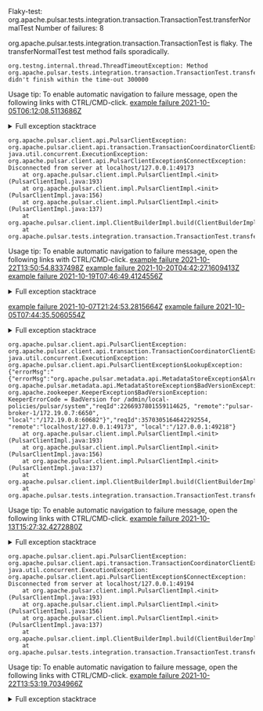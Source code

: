         
Flaky-test: org.apache.pulsar.tests.integration.transaction.TransactionTest.transferNormalTest
Number of failures: 8

org.apache.pulsar.tests.integration.transaction.TransactionTest is flaky. The transferNormalTest test method fails sporadically.

```
org.testng.internal.thread.ThreadTimeoutException: Method org.apache.pulsar.tests.integration.transaction.TransactionTest.transferNormalTest() didn't finish within the time-out 300000
```

Usage tip: To enable automatic navigation to failure message, open the following links with CTRL/CMD-click.
[example failure 2021-10-05T06:12:08.5113686Z](https://github.com/apache/pulsar/runs/3799683547?check_suite_focus=true?check_suite_focus=true#step:13:2734)


<details>
<summary>Full exception stacktrace</summary>
<code><pre>
org.testng.internal.thread.ThreadTimeoutException: Method org.apache.pulsar.tests.integration.transaction.TransactionTest.transferNormalTest() didn't finish within the time-out 300000
	at org.testng.internal.MethodInvocationHelper.invokeWithTimeoutWithNewExecutor(MethodInvocationHelper.java:371)
	at org.testng.internal.MethodInvocationHelper.invokeWithTimeout(MethodInvocationHelper.java:282)
	at org.testng.internal.TestInvoker.invokeMethod(TestInvoker.java:605)
	at org.testng.internal.TestInvoker.retryFailed(TestInvoker.java:214)
	at org.testng.internal.MethodRunner.runInSequence(MethodRunner.java:58)
	at org.testng.internal.TestInvoker$MethodInvocationAgent.invoke(TestInvoker.java:822)
	at org.testng.internal.TestInvoker.invokeTestMethods(TestInvoker.java:147)
	at org.testng.internal.TestMethodWorker.invokeTestMethods(TestMethodWorker.java:146)
	at org.testng.internal.TestMethodWorker.run(TestMethodWorker.java:128)
	at java.base/java.util.ArrayList.forEach(ArrayList.java:1541)
	at org.testng.TestRunner.privateRun(TestRunner.java:764)
	at org.testng.TestRunner.run(TestRunner.java:585)
	at org.testng.SuiteRunner.runTest(SuiteRunner.java:384)
	at org.testng.SuiteRunner.runSequentially(SuiteRunner.java:378)
	at org.testng.SuiteRunner.privateRun(SuiteRunner.java:337)
	at org.testng.SuiteRunner.run(SuiteRunner.java:286)
	at org.testng.SuiteRunnerWorker.runSuite(SuiteRunnerWorker.java:53)
	at org.testng.SuiteRunnerWorker.run(SuiteRunnerWorker.java:96)
	at org.testng.TestNG.runSuitesSequentially(TestNG.java:1218)
	at org.testng.TestNG.runSuitesLocally(TestNG.java:1140)
	at org.testng.TestNG.runSuites(TestNG.java:1069)
	at org.testng.TestNG.run(TestNG.java:1037)
	at org.apache.maven.surefire.testng.TestNGExecutor.run(TestNGExecutor.java:283)
	at org.apache.maven.surefire.testng.TestNGXmlTestSuite.execute(TestNGXmlTestSuite.java:75)
	at org.apache.maven.surefire.testng.TestNGProvider.invoke(TestNGProvider.java:120)
	at org.apache.maven.surefire.booter.ForkedBooter.invokeProviderInSameClassLoader(ForkedBooter.java:384)
	at org.apache.maven.surefire.booter.ForkedBooter.runSuitesInProcess(ForkedBooter.java:345)
	at org.apache.maven.surefire.booter.ForkedBooter.execute(ForkedBooter.java:126)
	at org.apache.maven.surefire.booter.ForkedBooter.main(ForkedBooter.java:418)

</pre></code>
</details>

```
org.apache.pulsar.client.api.PulsarClientException: org.apache.pulsar.client.api.transaction.TransactionCoordinatorClientException: java.util.concurrent.ExecutionException: org.apache.pulsar.client.api.PulsarClientException$ConnectException: Disconnected from server at localhost/127.0.0.1:49173
	at org.apache.pulsar.client.impl.PulsarClientImpl.<init>(PulsarClientImpl.java:193)
	at org.apache.pulsar.client.impl.PulsarClientImpl.<init>(PulsarClientImpl.java:156)
	at org.apache.pulsar.client.impl.PulsarClientImpl.<init>(PulsarClientImpl.java:137)
	at org.apache.pulsar.client.impl.ClientBuilderImpl.build(ClientBuilderImpl.java:68)
	at org.apache.pulsar.tests.integration.transaction.TransactionTest.transferNormalTest(TransactionTest.java:80)
```

Usage tip: To enable automatic navigation to failure message, open the following links with CTRL/CMD-click.
[example failure 2021-10-22T13:50:54.8337498Z](https://github.com/apache/pulsar/runs/3976143697?check_suite_focus=true?check_suite_focus=true#step:13:8316)
[example failure 2021-10-20T04:42:27.1609413Z](https://github.com/apache/pulsar/runs/3947248109?check_suite_focus=true?check_suite_focus=true#step:13:8517)
[example failure 2021-10-19T07:46:49.4124556Z](https://github.com/apache/pulsar/runs/3935901197?check_suite_focus=true?check_suite_focus=true#step:13:8416)


<details>
<summary>Full exception stacktrace</summary>
<code><pre>
org.apache.pulsar.client.api.PulsarClientException: org.apache.pulsar.client.api.transaction.TransactionCoordinatorClientException: java.util.concurrent.ExecutionException: org.apache.pulsar.client.api.PulsarClientException$ConnectException: Disconnected from server at localhost/127.0.0.1:49173
	at org.apache.pulsar.client.impl.PulsarClientImpl.<init>(PulsarClientImpl.java:193)
	at org.apache.pulsar.client.impl.PulsarClientImpl.<init>(PulsarClientImpl.java:156)
	at org.apache.pulsar.client.impl.PulsarClientImpl.<init>(PulsarClientImpl.java:137)
	at org.apache.pulsar.client.impl.ClientBuilderImpl.build(ClientBuilderImpl.java:68)
	at org.apache.pulsar.tests.integration.transaction.TransactionTest.transferNormalTest(TransactionTest.java:80)
	at java.base/jdk.internal.reflect.NativeMethodAccessorImpl.invoke0(Native Method)
	at java.base/jdk.internal.reflect.NativeMethodAccessorImpl.invoke(NativeMethodAccessorImpl.java:62)
	at java.base/jdk.internal.reflect.DelegatingMethodAccessorImpl.invoke(DelegatingMethodAccessorImpl.java:43)
	at java.base/java.lang.reflect.Method.invoke(Method.java:566)
	at org.testng.internal.MethodInvocationHelper.invokeMethod(MethodInvocationHelper.java:132)
	at org.testng.internal.InvokeMethodRunnable.runOne(InvokeMethodRunnable.java:45)
	at org.testng.internal.InvokeMethodRunnable.call(InvokeMethodRunnable.java:73)
	at org.testng.internal.InvokeMethodRunnable.call(InvokeMethodRunnable.java:11)
	at java.base/java.util.concurrent.FutureTask.run(FutureTask.java:264)
	at java.base/java.util.concurrent.ThreadPoolExecutor.runWorker(ThreadPoolExecutor.java:1128)
	at java.base/java.util.concurrent.ThreadPoolExecutor$Worker.run(ThreadPoolExecutor.java:628)
	at java.base/java.lang.Thread.run(Thread.java:829)
Caused by: org.apache.pulsar.client.api.transaction.TransactionCoordinatorClientException: java.util.concurrent.ExecutionException: org.apache.pulsar.client.api.PulsarClientException$ConnectException: Disconnected from server at localhost/127.0.0.1:49173
	at org.apache.pulsar.client.api.transaction.TransactionCoordinatorClientException.unwrap(TransactionCoordinatorClientException.java:130)
	at org.apache.pulsar.client.impl.transaction.TransactionCoordinatorClientImpl.start(TransactionCoordinatorClientImpl.java:71)
	at org.apache.pulsar.client.impl.PulsarClientImpl.<init>(PulsarClientImpl.java:190)
	... 16 more
Caused by: java.util.concurrent.ExecutionException: org.apache.pulsar.client.api.PulsarClientException$ConnectException: Disconnected from server at localhost/127.0.0.1:49173
	at java.base/java.util.concurrent.CompletableFuture.reportGet(CompletableFuture.java:395)
	at java.base/java.util.concurrent.CompletableFuture.get(CompletableFuture.java:1999)
	at org.apache.pulsar.client.impl.transaction.TransactionCoordinatorClientImpl.start(TransactionCoordinatorClientImpl.java:69)
	... 17 more
Caused by: org.apache.pulsar.client.api.PulsarClientException$ConnectException: Disconnected from server at localhost/127.0.0.1:49173
	at org.apache.pulsar.client.impl.ClientCnx.channelInactive(ClientCnx.java:264)
	at io.netty.channel.AbstractChannelHandlerContext.invokeChannelInactive(AbstractChannelHandlerContext.java:262)
	at io.netty.channel.AbstractChannelHandlerContext.invokeChannelInactive(AbstractChannelHandlerContext.java:248)
	at io.netty.channel.AbstractChannelHandlerContext.fireChannelInactive(AbstractChannelHandlerContext.java:241)
	at io.netty.handler.codec.ByteToMessageDecoder.channelInputClosed(ByteToMessageDecoder.java:389)
	at io.netty.handler.codec.ByteToMessageDecoder.channelInactive(ByteToMessageDecoder.java:354)
	at io.netty.channel.AbstractChannelHandlerContext.invokeChannelInactive(AbstractChannelHandlerContext.java:262)
	at io.netty.channel.AbstractChannelHandlerContext.invokeChannelInactive(AbstractChannelHandlerContext.java:248)
	at io.netty.channel.AbstractChannelHandlerContext.fireChannelInactive(AbstractChannelHandlerContext.java:241)
	at io.netty.channel.DefaultChannelPipeline$HeadContext.channelInactive(DefaultChannelPipeline.java:1405)
	at io.netty.channel.AbstractChannelHandlerContext.invokeChannelInactive(AbstractChannelHandlerContext.java:262)
	at io.netty.channel.AbstractChannelHandlerContext.invokeChannelInactive(AbstractChannelHandlerContext.java:248)
	at io.netty.channel.DefaultChannelPipeline.fireChannelInactive(DefaultChannelPipeline.java:901)
	at io.netty.channel.AbstractChannel$AbstractUnsafe$8.run(AbstractChannel.java:831)
	at io.netty.util.concurrent.AbstractEventExecutor.safeExecute(AbstractEventExecutor.java:164)
	at io.netty.util.concurrent.SingleThreadEventExecutor.runAllTasks(SingleThreadEventExecutor.java:469)
	at io.netty.channel.epoll.EpollEventLoop.run(EpollEventLoop.java:384)
	at io.netty.util.concurrent.SingleThreadEventExecutor$4.run(SingleThreadEventExecutor.java:986)
	at io.netty.util.internal.ThreadExecutorMap$2.run(ThreadExecutorMap.java:74)
	at io.netty.util.concurrent.FastThreadLocalRunnable.run(FastThreadLocalRunnable.java:30)
	... 1 more

</pre></code>
</details>

[example failure 2021-10-07T21:24:53.2815664Z](https://github.com/apache/pulsar/runs/3832038857?check_suite_focus=true?check_suite_focus=true#step:13:2297)
[example failure 2021-10-05T07:44:35.5060554Z](https://github.com/apache/pulsar/runs/3800317318?check_suite_focus=true?check_suite_focus=true#step:13:2470)


<details>
<summary>Full exception stacktrace</summary>
<code><pre>
org.apache.pulsar.client.api.PulsarClientException: org.apache.pulsar.client.api.transaction.TransactionCoordinatorClientException: java.util.concurrent.ExecutionException: org.apache.pulsar.client.api.PulsarClientException$ConnectException: Disconnected from server at localhost/127.0.0.1:49173
	at org.apache.pulsar.client.impl.PulsarClientImpl.<init>(PulsarClientImpl.java:193)
	at org.apache.pulsar.client.impl.PulsarClientImpl.<init>(PulsarClientImpl.java:156)
	at org.apache.pulsar.client.impl.PulsarClientImpl.<init>(PulsarClientImpl.java:137)
	at org.apache.pulsar.client.impl.ClientBuilderImpl.build(ClientBuilderImpl.java:68)
	at org.apache.pulsar.tests.integration.transaction.TransactionTest.transferNormalTest(TransactionTest.java:80)
	at java.base/jdk.internal.reflect.NativeMethodAccessorImpl.invoke0(Native Method)
	at java.base/jdk.internal.reflect.NativeMethodAccessorImpl.invoke(NativeMethodAccessorImpl.java:62)
	at java.base/jdk.internal.reflect.DelegatingMethodAccessorImpl.invoke(DelegatingMethodAccessorImpl.java:43)
	at java.base/java.lang.reflect.Method.invoke(Method.java:566)
	at org.testng.internal.MethodInvocationHelper.invokeMethod(MethodInvocationHelper.java:132)
	at org.testng.internal.InvokeMethodRunnable.runOne(InvokeMethodRunnable.java:45)
	at org.testng.internal.InvokeMethodRunnable.call(InvokeMethodRunnable.java:73)
	at org.testng.internal.InvokeMethodRunnable.call(InvokeMethodRunnable.java:11)
	at java.base/java.util.concurrent.FutureTask.run(FutureTask.java:264)
	at java.base/java.util.concurrent.ThreadPoolExecutor.runWorker(ThreadPoolExecutor.java:1128)
	at java.base/java.util.concurrent.ThreadPoolExecutor$Worker.run(ThreadPoolExecutor.java:628)
	at java.base/java.lang.Thread.run(Thread.java:829)
Caused by: org.apache.pulsar.client.api.transaction.TransactionCoordinatorClientException: java.util.concurrent.ExecutionException: org.apache.pulsar.client.api.PulsarClientException$ConnectException: Disconnected from server at localhost/127.0.0.1:49173
	at org.apache.pulsar.client.api.transaction.TransactionCoordinatorClientException.unwrap(TransactionCoordinatorClientException.java:130)
	at org.apache.pulsar.client.impl.transaction.TransactionCoordinatorClientImpl.start(TransactionCoordinatorClientImpl.java:71)
	at org.apache.pulsar.client.impl.PulsarClientImpl.<init>(PulsarClientImpl.java:190)
	... 16 more
Caused by: java.util.concurrent.ExecutionException: org.apache.pulsar.client.api.PulsarClientException$ConnectException: Disconnected from server at localhost/127.0.0.1:49173
	at java.base/java.util.concurrent.CompletableFuture.reportGet(CompletableFuture.java:395)
	at java.base/java.util.concurrent.CompletableFuture.get(CompletableFuture.java:1999)
	at org.apache.pulsar.client.impl.transaction.TransactionCoordinatorClientImpl.start(TransactionCoordinatorClientImpl.java:69)
	... 17 more
Caused by: org.apache.pulsar.client.api.PulsarClientException$ConnectException: Disconnected from server at localhost/127.0.0.1:49173
	at org.apache.pulsar.client.impl.ClientCnx.channelInactive(ClientCnx.java:259)
	at io.netty.channel.AbstractChannelHandlerContext.invokeChannelInactive(AbstractChannelHandlerContext.java:262)
	at io.netty.channel.AbstractChannelHandlerContext.invokeChannelInactive(AbstractChannelHandlerContext.java:248)
	at io.netty.channel.AbstractChannelHandlerContext.fireChannelInactive(AbstractChannelHandlerContext.java:241)
	at io.netty.handler.codec.ByteToMessageDecoder.channelInputClosed(ByteToMessageDecoder.java:389)
	at io.netty.handler.codec.ByteToMessageDecoder.channelInactive(ByteToMessageDecoder.java:354)
	at io.netty.channel.AbstractChannelHandlerContext.invokeChannelInactive(AbstractChannelHandlerContext.java:262)
	at io.netty.channel.AbstractChannelHandlerContext.invokeChannelInactive(AbstractChannelHandlerContext.java:248)
	at io.netty.channel.AbstractChannelHandlerContext.fireChannelInactive(AbstractChannelHandlerContext.java:241)
	at io.netty.channel.DefaultChannelPipeline$HeadContext.channelInactive(DefaultChannelPipeline.java:1405)
	at io.netty.channel.AbstractChannelHandlerContext.invokeChannelInactive(AbstractChannelHandlerContext.java:262)
	at io.netty.channel.AbstractChannelHandlerContext.invokeChannelInactive(AbstractChannelHandlerContext.java:248)
	at io.netty.channel.DefaultChannelPipeline.fireChannelInactive(DefaultChannelPipeline.java:901)
	at io.netty.channel.AbstractChannel$AbstractUnsafe$8.run(AbstractChannel.java:831)
	at io.netty.util.concurrent.AbstractEventExecutor.safeExecute(AbstractEventExecutor.java:164)
	at io.netty.util.concurrent.SingleThreadEventExecutor.runAllTasks(SingleThreadEventExecutor.java:469)
	at io.netty.channel.epoll.EpollEventLoop.run(EpollEventLoop.java:384)
	at io.netty.util.concurrent.SingleThreadEventExecutor$4.run(SingleThreadEventExecutor.java:986)
	at io.netty.util.internal.ThreadExecutorMap$2.run(ThreadExecutorMap.java:74)
	at io.netty.util.concurrent.FastThreadLocalRunnable.run(FastThreadLocalRunnable.java:30)
	... 1 more

</pre></code>
</details>

```
org.apache.pulsar.client.api.PulsarClientException: org.apache.pulsar.client.api.transaction.TransactionCoordinatorClientException: java.util.concurrent.ExecutionException: org.apache.pulsar.client.api.PulsarClientException$LookupException: {"errorMsg":"{"errorMsg":"org.apache.pulsar.metadata.api.MetadataStoreException$AlreadyExistsException: org.apache.pulsar.metadata.api.MetadataStoreException$BadVersionException: org.apache.zookeeper.KeeperException$BadVersionException: KeeperErrorCode = BadVersion for /admin/local-policies/pulsar/system","reqId":2266937801559114625, "remote":"pulsar-broker-1/172.19.0.7:6650", "local":"/172.19.0.8:60682"}","reqId":3570305164642292554, "remote":"localhost/127.0.0.1:49173", "local":"/127.0.0.1:49218"}
	at org.apache.pulsar.client.impl.PulsarClientImpl.<init>(PulsarClientImpl.java:193)
	at org.apache.pulsar.client.impl.PulsarClientImpl.<init>(PulsarClientImpl.java:156)
	at org.apache.pulsar.client.impl.PulsarClientImpl.<init>(PulsarClientImpl.java:137)
	at org.apache.pulsar.client.impl.ClientBuilderImpl.build(ClientBuilderImpl.java:68)
	at org.apache.pulsar.tests.integration.transaction.TransactionTest.transferNormalTest(TransactionTest.java:80)
```

Usage tip: To enable automatic navigation to failure message, open the following links with CTRL/CMD-click.
[example failure 2021-10-13T15:27:32.4272880Z](https://github.com/apache/pulsar/runs/3884072933?check_suite_focus=true?check_suite_focus=true#step:13:8719)


<details>
<summary>Full exception stacktrace</summary>
<code><pre>
org.apache.pulsar.client.api.PulsarClientException: org.apache.pulsar.client.api.transaction.TransactionCoordinatorClientException: java.util.concurrent.ExecutionException: org.apache.pulsar.client.api.PulsarClientException$LookupException: {"errorMsg":"{"errorMsg":"org.apache.pulsar.metadata.api.MetadataStoreException$AlreadyExistsException: org.apache.pulsar.metadata.api.MetadataStoreException$BadVersionException: org.apache.zookeeper.KeeperException$BadVersionException: KeeperErrorCode = BadVersion for /admin/local-policies/pulsar/system","reqId":2266937801559114625, "remote":"pulsar-broker-1/172.19.0.7:6650", "local":"/172.19.0.8:60682"}","reqId":3570305164642292554, "remote":"localhost/127.0.0.1:49173", "local":"/127.0.0.1:49218"}
	at org.apache.pulsar.client.impl.PulsarClientImpl.<init>(PulsarClientImpl.java:193)
	at org.apache.pulsar.client.impl.PulsarClientImpl.<init>(PulsarClientImpl.java:156)
	at org.apache.pulsar.client.impl.PulsarClientImpl.<init>(PulsarClientImpl.java:137)
	at org.apache.pulsar.client.impl.ClientBuilderImpl.build(ClientBuilderImpl.java:68)
	at org.apache.pulsar.tests.integration.transaction.TransactionTest.transferNormalTest(TransactionTest.java:80)
	at java.base/jdk.internal.reflect.NativeMethodAccessorImpl.invoke0(Native Method)
	at java.base/jdk.internal.reflect.NativeMethodAccessorImpl.invoke(NativeMethodAccessorImpl.java:62)
	at java.base/jdk.internal.reflect.DelegatingMethodAccessorImpl.invoke(DelegatingMethodAccessorImpl.java:43)
	at java.base/java.lang.reflect.Method.invoke(Method.java:566)
	at org.testng.internal.MethodInvocationHelper.invokeMethod(MethodInvocationHelper.java:132)
	at org.testng.internal.InvokeMethodRunnable.runOne(InvokeMethodRunnable.java:45)
	at org.testng.internal.InvokeMethodRunnable.call(InvokeMethodRunnable.java:73)
	at org.testng.internal.InvokeMethodRunnable.call(InvokeMethodRunnable.java:11)
	at java.base/java.util.concurrent.FutureTask.run(FutureTask.java:264)
	at java.base/java.util.concurrent.ThreadPoolExecutor.runWorker(ThreadPoolExecutor.java:1128)
	at java.base/java.util.concurrent.ThreadPoolExecutor$Worker.run(ThreadPoolExecutor.java:628)
	at java.base/java.lang.Thread.run(Thread.java:829)
Caused by: org.apache.pulsar.client.api.transaction.TransactionCoordinatorClientException: java.util.concurrent.ExecutionException: org.apache.pulsar.client.api.PulsarClientException$LookupException: {"errorMsg":"{"errorMsg":"org.apache.pulsar.metadata.api.MetadataStoreException$AlreadyExistsException: org.apache.pulsar.metadata.api.MetadataStoreException$BadVersionException: org.apache.zookeeper.KeeperException$BadVersionException: KeeperErrorCode = BadVersion for /admin/local-policies/pulsar/system","reqId":2266937801559114625, "remote":"pulsar-broker-1/172.19.0.7:6650", "local":"/172.19.0.8:60682"}","reqId":3570305164642292554, "remote":"localhost/127.0.0.1:49173", "local":"/127.0.0.1:49218"}
	at org.apache.pulsar.client.api.transaction.TransactionCoordinatorClientException.unwrap(TransactionCoordinatorClientException.java:130)
	at org.apache.pulsar.client.impl.transaction.TransactionCoordinatorClientImpl.start(TransactionCoordinatorClientImpl.java:71)
	at org.apache.pulsar.client.impl.PulsarClientImpl.<init>(PulsarClientImpl.java:190)
	... 16 more
Caused by: java.util.concurrent.ExecutionException: org.apache.pulsar.client.api.PulsarClientException$LookupException: {"errorMsg":"{"errorMsg":"org.apache.pulsar.metadata.api.MetadataStoreException$AlreadyExistsException: org.apache.pulsar.metadata.api.MetadataStoreException$BadVersionException: org.apache.zookeeper.KeeperException$BadVersionException: KeeperErrorCode = BadVersion for /admin/local-policies/pulsar/system","reqId":2266937801559114625, "remote":"pulsar-broker-1/172.19.0.7:6650", "local":"/172.19.0.8:60682"}","reqId":3570305164642292554, "remote":"localhost/127.0.0.1:49173", "local":"/127.0.0.1:49218"}
	at java.base/java.util.concurrent.CompletableFuture.reportGet(CompletableFuture.java:395)
	at java.base/java.util.concurrent.CompletableFuture.get(CompletableFuture.java:1999)
	at org.apache.pulsar.client.impl.transaction.TransactionCoordinatorClientImpl.start(TransactionCoordinatorClientImpl.java:69)
	... 17 more
Caused by: org.apache.pulsar.client.api.PulsarClientException$LookupException: {"errorMsg":"{"errorMsg":"org.apache.pulsar.metadata.api.MetadataStoreException$AlreadyExistsException: org.apache.pulsar.metadata.api.MetadataStoreException$BadVersionException: org.apache.zookeeper.KeeperException$BadVersionException: KeeperErrorCode = BadVersion for /admin/local-policies/pulsar/system","reqId":2266937801559114625, "remote":"pulsar-broker-1/172.19.0.7:6650", "local":"/172.19.0.8:60682"}","reqId":3570305164642292554, "remote":"localhost/127.0.0.1:49173", "local":"/127.0.0.1:49218"}
	at org.apache.pulsar.client.impl.ClientCnx.getPulsarClientException(ClientCnx.java:1152)
	at org.apache.pulsar.client.impl.ClientCnx.handleLookupResponse(ClientCnx.java:563)
	at org.apache.pulsar.common.protocol.PulsarDecoder.channelRead(PulsarDecoder.java:140)
	at io.netty.channel.AbstractChannelHandlerContext.invokeChannelRead(AbstractChannelHandlerContext.java:379)
	at io.netty.channel.AbstractChannelHandlerContext.invokeChannelRead(AbstractChannelHandlerContext.java:365)
	at io.netty.channel.AbstractChannelHandlerContext.fireChannelRead(AbstractChannelHandlerContext.java:357)
	at io.netty.handler.codec.ByteToMessageDecoder.fireChannelRead(ByteToMessageDecoder.java:324)
	at io.netty.handler.codec.ByteToMessageDecoder.channelRead(ByteToMessageDecoder.java:296)
	at io.netty.channel.AbstractChannelHandlerContext.invokeChannelRead(AbstractChannelHandlerContext.java:379)
	at io.netty.channel.AbstractChannelHandlerContext.invokeChannelRead(AbstractChannelHandlerContext.java:365)
	at io.netty.channel.AbstractChannelHandlerContext.fireChannelRead(AbstractChannelHandlerContext.java:357)
	at io.netty.channel.DefaultChannelPipeline$HeadContext.channelRead(DefaultChannelPipeline.java:1410)
	at io.netty.channel.AbstractChannelHandlerContext.invokeChannelRead(AbstractChannelHandlerContext.java:379)
	at io.netty.channel.AbstractChannelHandlerContext.invokeChannelRead(AbstractChannelHandlerContext.java:365)
	at io.netty.channel.DefaultChannelPipeline.fireChannelRead(DefaultChannelPipeline.java:919)
	at io.netty.channel.epoll.AbstractEpollStreamChannel$EpollStreamUnsafe.epollInReady(AbstractEpollStreamChannel.java:795)
	at io.netty.channel.epoll.EpollEventLoop.processReady(EpollEventLoop.java:480)
	at io.netty.channel.epoll.EpollEventLoop.run(EpollEventLoop.java:378)
	at io.netty.util.concurrent.SingleThreadEventExecutor$4.run(SingleThreadEventExecutor.java:986)
	at io.netty.util.internal.ThreadExecutorMap$2.run(ThreadExecutorMap.java:74)
	at io.netty.util.concurrent.FastThreadLocalRunnable.run(FastThreadLocalRunnable.java:30)
	... 1 more

</pre></code>
</details>

```
org.apache.pulsar.client.api.PulsarClientException: org.apache.pulsar.client.api.transaction.TransactionCoordinatorClientException: java.util.concurrent.ExecutionException: org.apache.pulsar.client.api.PulsarClientException$ConnectException: Disconnected from server at localhost/127.0.0.1:49194
	at org.apache.pulsar.client.impl.PulsarClientImpl.<init>(PulsarClientImpl.java:193)
	at org.apache.pulsar.client.impl.PulsarClientImpl.<init>(PulsarClientImpl.java:156)
	at org.apache.pulsar.client.impl.PulsarClientImpl.<init>(PulsarClientImpl.java:137)
	at org.apache.pulsar.client.impl.ClientBuilderImpl.build(ClientBuilderImpl.java:68)
	at org.apache.pulsar.tests.integration.transaction.TransactionTest.transferNormalTest(TransactionTest.java:80)
```

Usage tip: To enable automatic navigation to failure message, open the following links with CTRL/CMD-click.
[example failure 2021-10-22T13:53:19.7034966Z](https://github.com/apache/pulsar/runs/3976143697?check_suite_focus=true?check_suite_focus=true#step:13:16966)


<details>
<summary>Full exception stacktrace</summary>
<code><pre>
org.apache.pulsar.client.api.PulsarClientException: org.apache.pulsar.client.api.transaction.TransactionCoordinatorClientException: java.util.concurrent.ExecutionException: org.apache.pulsar.client.api.PulsarClientException$ConnectException: Disconnected from server at localhost/127.0.0.1:49194
	at org.apache.pulsar.client.impl.PulsarClientImpl.<init>(PulsarClientImpl.java:193)
	at org.apache.pulsar.client.impl.PulsarClientImpl.<init>(PulsarClientImpl.java:156)
	at org.apache.pulsar.client.impl.PulsarClientImpl.<init>(PulsarClientImpl.java:137)
	at org.apache.pulsar.client.impl.ClientBuilderImpl.build(ClientBuilderImpl.java:68)
	at org.apache.pulsar.tests.integration.transaction.TransactionTest.transferNormalTest(TransactionTest.java:80)
	at java.base/jdk.internal.reflect.NativeMethodAccessorImpl.invoke0(Native Method)
	at java.base/jdk.internal.reflect.NativeMethodAccessorImpl.invoke(NativeMethodAccessorImpl.java:62)
	at java.base/jdk.internal.reflect.DelegatingMethodAccessorImpl.invoke(DelegatingMethodAccessorImpl.java:43)
	at java.base/java.lang.reflect.Method.invoke(Method.java:566)
	at org.testng.internal.MethodInvocationHelper.invokeMethod(MethodInvocationHelper.java:132)
	at org.testng.internal.InvokeMethodRunnable.runOne(InvokeMethodRunnable.java:45)
	at org.testng.internal.InvokeMethodRunnable.call(InvokeMethodRunnable.java:73)
	at org.testng.internal.InvokeMethodRunnable.call(InvokeMethodRunnable.java:11)
	at java.base/java.util.concurrent.FutureTask.run(FutureTask.java:264)
	at java.base/java.util.concurrent.ThreadPoolExecutor.runWorker(ThreadPoolExecutor.java:1128)
	at java.base/java.util.concurrent.ThreadPoolExecutor$Worker.run(ThreadPoolExecutor.java:628)
	at java.base/java.lang.Thread.run(Thread.java:829)
Caused by: org.apache.pulsar.client.api.transaction.TransactionCoordinatorClientException: java.util.concurrent.ExecutionException: org.apache.pulsar.client.api.PulsarClientException$ConnectException: Disconnected from server at localhost/127.0.0.1:49194
	at org.apache.pulsar.client.api.transaction.TransactionCoordinatorClientException.unwrap(TransactionCoordinatorClientException.java:130)
	at org.apache.pulsar.client.impl.transaction.TransactionCoordinatorClientImpl.start(TransactionCoordinatorClientImpl.java:71)
	at org.apache.pulsar.client.impl.PulsarClientImpl.<init>(PulsarClientImpl.java:190)
	... 16 more
Caused by: java.util.concurrent.ExecutionException: org.apache.pulsar.client.api.PulsarClientException$ConnectException: Disconnected from server at localhost/127.0.0.1:49194
	at java.base/java.util.concurrent.CompletableFuture.reportGet(CompletableFuture.java:395)
	at java.base/java.util.concurrent.CompletableFuture.get(CompletableFuture.java:1999)
	at org.apache.pulsar.client.impl.transaction.TransactionCoordinatorClientImpl.start(TransactionCoordinatorClientImpl.java:69)
	... 17 more
Caused by: org.apache.pulsar.client.api.PulsarClientException$ConnectException: Disconnected from server at localhost/127.0.0.1:49194
	at org.apache.pulsar.client.impl.ClientCnx.channelInactive(ClientCnx.java:264)
	at io.netty.channel.AbstractChannelHandlerContext.invokeChannelInactive(AbstractChannelHandlerContext.java:262)
	at io.netty.channel.AbstractChannelHandlerContext.invokeChannelInactive(AbstractChannelHandlerContext.java:248)
	at io.netty.channel.AbstractChannelHandlerContext.fireChannelInactive(AbstractChannelHandlerContext.java:241)
	at io.netty.handler.codec.ByteToMessageDecoder.channelInputClosed(ByteToMessageDecoder.java:389)
	at io.netty.handler.codec.ByteToMessageDecoder.channelInactive(ByteToMessageDecoder.java:354)
	at io.netty.channel.AbstractChannelHandlerContext.invokeChannelInactive(AbstractChannelHandlerContext.java:262)
	at io.netty.channel.AbstractChannelHandlerContext.invokeChannelInactive(AbstractChannelHandlerContext.java:248)
	at io.netty.channel.AbstractChannelHandlerContext.fireChannelInactive(AbstractChannelHandlerContext.java:241)
	at io.netty.channel.DefaultChannelPipeline$HeadContext.channelInactive(DefaultChannelPipeline.java:1405)
	at io.netty.channel.AbstractChannelHandlerContext.invokeChannelInactive(AbstractChannelHandlerContext.java:262)
	at io.netty.channel.AbstractChannelHandlerContext.invokeChannelInactive(AbstractChannelHandlerContext.java:248)
	at io.netty.channel.DefaultChannelPipeline.fireChannelInactive(DefaultChannelPipeline.java:901)
	at io.netty.channel.AbstractChannel$AbstractUnsafe$8.run(AbstractChannel.java:831)
	at io.netty.util.concurrent.AbstractEventExecutor.safeExecute(AbstractEventExecutor.java:164)
	at io.netty.util.concurrent.SingleThreadEventExecutor.runAllTasks(SingleThreadEventExecutor.java:469)
	at io.netty.channel.epoll.EpollEventLoop.run(EpollEventLoop.java:384)
	at io.netty.util.concurrent.SingleThreadEventExecutor$4.run(SingleThreadEventExecutor.java:986)
	at io.netty.util.internal.ThreadExecutorMap$2.run(ThreadExecutorMap.java:74)
	at io.netty.util.concurrent.FastThreadLocalRunnable.run(FastThreadLocalRunnable.java:30)
	... 1 more

</pre></code>
</details>

